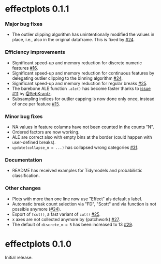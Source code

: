 # effectplots 0.1.1

### Major bug fixes

- The outlier clipping algorithm has unintentionally modified the values in place, i.e., also in the original dataframe. This is fixed by [#24](https://github.com/mayer79/effectplots/pull/24).

### Efficiency improvements

- Significant speed-up and memory reduction for discrete numeric features [#16](https://github.com/mayer79/effectplots/pull/16).
- Significant speed-up and memory reduction for continuous features by delegating outlier clipping to the binning algorithm [#24](https://github.com/mayer79/effectplots/pull/24).
- Significant speed-up and memory reduction for regular breaks [#25](https://github.com/mayer79/effectplots/pull/25).
- The barebone ALE function `.ale()` has become faster thanks to [issue #11](https://github.com/mayer79/effectplots/issues/11) by [@SebKrantz](https://github.com/SebKrantz).
- Subsampling indices for outlier capping is now done only once, instead of once per feature [#15](https://github.com/mayer79/effectplots/pull/15).

### Minor bug fixes

- NA values in feature columns have not been counted in the counts "N".
- Ordered factors are now working.
- ALE are correct also with empty bins at the border (could happen with user-defined breaks).
- `update(collapse_m = ...)` has collapsed wrong categories [#31](https://github.com/mayer79/effectplots/pull/31).

### Documentation

- README has received examples for Tidymodels and probabilistic classification.

### Other changes

- Plots with more than one line now use "Effect" als default y label.
- Automatic break count selection via "FD", "Scott" and via function is not possible anymore ([#24](https://github.com/mayer79/effectplots/pull/24)).
- Export of `fcut()`, a fast variant of `cut()` [#25](https://github.com/mayer79/effectplots/pull/25).
- x axes are not collected anymore by {patchwork} [#27](https://github.com/mayer79/effectplots/pull/27).
- The default of `discrete_m = 5` has been increased to 13 [#29](https://github.com/mayer79/effectplots/pull/29).

# effectplots 0.1.0

Initial release.
